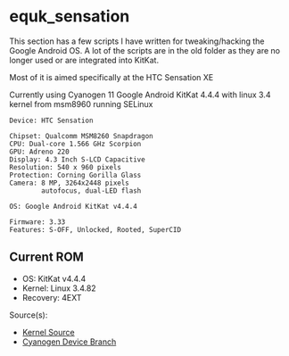 equk_sensation
==============

This section has a few scripts I have written for tweaking/hacking the Google Android OS.
A lot of the scripts are in the old folder as they are no longer used or are integrated into KitKat.

Most of it is aimed specifically at the HTC Sensation XE

Currently using Cyanogen 11 Google Android KitKat 4.4.4 with linux 3.4 kernel from msm8960 running SELinux


    Device: HTC Sensation

    Chipset: Qualcomm MSM8260 Snapdragon
    CPU: Dual-core 1.566 GHz Scorpion
    GPU: Adreno 220
    Display: 4.3 Inch S-LCD Capacitive
    Resolution: 540 x 960 pixels
    Protection: Corning Gorilla Glass
    Camera: 8 MP, 3264x2448 pixels
            autofocus, dual-LED flash

    OS: Google Android KitKat v4.4.4

    Firmware: 3.33
    Features: S-OFF, Unlocked, Rooted, SuperCID

Current ROM
-----------

* OS: KitKat v4.4.4
* Kernel: Linux 3.4.82
* Recovery: 4EXT

Source(s):

* [Kernel Source](https://github.com/Flemmard/akh8960_cm)
* [Cyanogen Device Branch](https://github.com/Flemmard/android_device_htc_pyramid)
